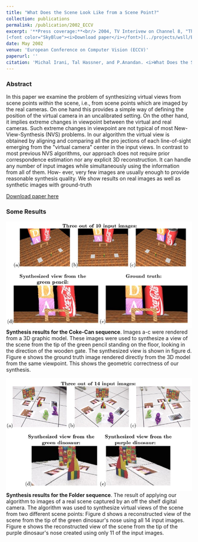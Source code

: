 ```yaml
---
title: "What Does the Scene Look Like from a Scene Point?"
collection: publications
permalink: /publication/2002_ECCV
excerpt: '**Press coverage:**<br/> 2004, TV Interivew on Channel 8, "The Science Channel", on the "Science News" show, in Hebrew.<br/><br/>
[<font color="SkyBlue"><i>Download paper</i></font>](../projects/wsll/ECCV2002_WhatDoesTheSceneLookLike.pdf) '
date: May 2002
venue: 'European Conference on Computer Vision (ECCV)'
paperurl: ''
citation: 'Michal Irani, Tal Hassner, and P.Anandan. <i>What Does the Scene Look Like from a Scene Point?</i>; <i>European Conference on Computer Vision (ECCV), 2002'
---
```


### Abstract
In this paper we examine the problem of synthesizing virtual views from scene points *within* the scene, i.e., from scene points which
are imaged by the real cameras. On one hand this provides a simple way of defining the position of the virtual camera in an uncalibrated setting.
On the other hand, it implies extreme changes in viewpoint between the virtual and real cameras. Such extreme changes in viewpoint are not typical of most New-View-Synthesis (NVS) problems.
In our algorithm the virtual view is obtained by aligning and comparing all the pro jections of each line-of-sight emerging from the "virtual camera" center in the input views. In contrast to most previous NVS algorithms, our approach does not require prior correspondence estimation nor any explicit 3D reconstruction. It can handle any number of input images while simultaneously using the information from all of them. How- ever, very few images are usually enough to provide reasonable synthesis quality. We show results on real images as well as synthetic images with ground-truth


[Download paper here](../projects/wsll/ECCV2002_WhatDoesTheSceneLookLike.pdf)

### Some Results
<img src='../projects/wsll/results1.jpg'><br/>
<b>Synthesis results for the Coke-Can sequence</b>. Images a-c were rendered from a 3D graphic model. These images were used to synthesize a view of the scene from the tip of the green pencil standing on the floor, looking in the direction of the wooden gate. The synthesized view is shown in figure d.  Figure e shows the ground truth image rendered directly from the 3D model from the same viewpoint. This shows the geometric correctness of our synthesis. <br/>


<img src='../projects/wsll/results2.jpg'><br/>
<b>Synthesis results for the Folder sequence</b>. The result of applying our algorithm to images of a real scene captured by an off the shelf digital camera. The algorithm was used to synthesize virtual views of the scene from two
different scene points: Figure d shows a reconstructed view of the scene from the tip of the green dinosaur's nose using all 14 input images. Figure e shows the reconstructed view of the scene from the tip of the purple dinosaur's nose created using only 11 of the input images.


